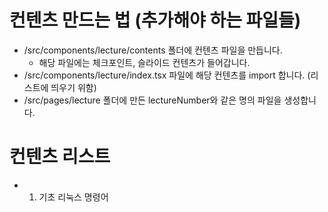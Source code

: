 # 컨텐츠 만드는 법 (추가해야 하는 파일들)
- /src/components/lecture/contents 폴더에 컨텐츠 파일을 만듭니다.
  - 해당 파일에는 체크포인트, 슬라이드 컨텐츠가 들어갑니다.
- /src/components/lecture/index.tsx 파일에 해당 컨텐츠를 import 합니다. (리스트에 띄우기 위함)
- /src/pages/lecture 폴더에 만든 lectureNumber와 같은 명의 파일을 생성합니다.

# 컨텐츠 리스트
- 1. 기초 리눅스 명령어
